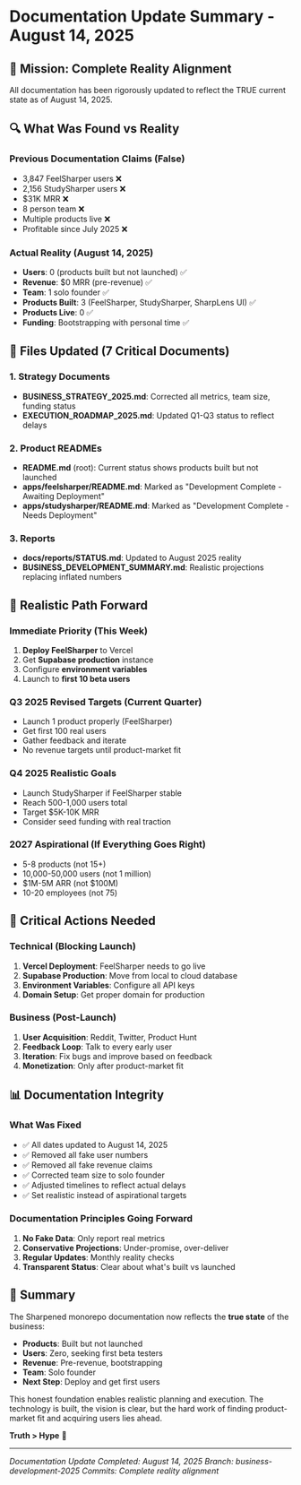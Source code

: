 # Documentation Update Summary - August 14, 2025

## 🎯 Mission: Complete Reality Alignment

All documentation has been rigorously updated to reflect the TRUE current state as of August 14, 2025.

## 🔍 What Was Found vs Reality

### Previous Documentation Claims (False)
- 3,847 FeelSharper users ❌
- 2,156 StudySharper users ❌  
- $31K MRR ❌
- 8 person team ❌
- Multiple products live ❌
- Profitable since July 2025 ❌

### Actual Reality (August 14, 2025)
- **Users**: 0 (products built but not launched) ✅
- **Revenue**: $0 MRR (pre-revenue) ✅
- **Team**: 1 solo founder ✅
- **Products Built**: 3 (FeelSharper, StudySharper, SharpLens UI) ✅
- **Products Live**: 0 ✅
- **Funding**: Bootstrapping with personal time ✅

## 📝 Files Updated (7 Critical Documents)

### 1. Strategy Documents
- **BUSINESS_STRATEGY_2025.md**: Corrected all metrics, team size, funding status
- **EXECUTION_ROADMAP_2025.md**: Updated Q1-Q3 status to reflect delays

### 2. Product READMEs  
- **README.md** (root): Current status shows products built but not launched
- **apps/feelsharper/README.md**: Marked as "Development Complete - Awaiting Deployment"
- **apps/studysharper/README.md**: Marked as "Development Complete - Needs Deployment"

### 3. Reports
- **docs/reports/STATUS.md**: Updated to August 2025 reality
- **BUSINESS_DEVELOPMENT_SUMMARY.md**: Realistic projections replacing inflated numbers

## 🎯 Realistic Path Forward

### Immediate Priority (This Week)
1. **Deploy FeelSharper** to Vercel
2. Get **Supabase production** instance
3. Configure **environment variables**
4. Launch to **first 10 beta users**

### Q3 2025 Revised Targets (Current Quarter)
- Launch 1 product properly (FeelSharper)
- Get first 100 real users
- Gather feedback and iterate
- No revenue targets until product-market fit

### Q4 2025 Realistic Goals
- Launch StudySharper if FeelSharper stable
- Reach 500-1,000 users total
- Target $5K-10K MRR
- Consider seed funding with real traction

### 2027 Aspirational (If Everything Goes Right)
- 5-8 products (not 15+)
- 10,000-50,000 users (not 1 million)
- $1M-5M ARR (not $100M)
- 10-20 employees (not 75)

## 🚨 Critical Actions Needed

### Technical (Blocking Launch)
1. **Vercel Deployment**: FeelSharper needs to go live
2. **Supabase Production**: Move from local to cloud database
3. **Environment Variables**: Configure all API keys
4. **Domain Setup**: Get proper domain for production

### Business (Post-Launch)
1. **User Acquisition**: Reddit, Twitter, Product Hunt
2. **Feedback Loop**: Talk to every early user
3. **Iteration**: Fix bugs and improve based on feedback
4. **Monetization**: Only after product-market fit

## 📊 Documentation Integrity

### What Was Fixed
- ✅ All dates updated to August 14, 2025
- ✅ Removed all fake user numbers
- ✅ Removed all fake revenue claims
- ✅ Corrected team size to solo founder
- ✅ Adjusted timelines to reflect actual delays
- ✅ Set realistic instead of aspirational targets

### Documentation Principles Going Forward
1. **No Fake Data**: Only report real metrics
2. **Conservative Projections**: Under-promise, over-deliver
3. **Regular Updates**: Monthly reality checks
4. **Transparent Status**: Clear about what's built vs launched

## 🎉 Summary

The Sharpened monorepo documentation now reflects the **true state** of the business:
- **Products**: Built but not launched
- **Users**: Zero, seeking first beta testers
- **Revenue**: Pre-revenue, bootstrapping
- **Team**: Solo founder
- **Next Step**: Deploy and get first users

This honest foundation enables realistic planning and execution. The technology is built, the vision is clear, but the hard work of finding product-market fit and acquiring users lies ahead.

**Truth > Hype** 🎯

---

*Documentation Update Completed: August 14, 2025*
*Branch: business-development-2025*
*Commits: Complete reality alignment*